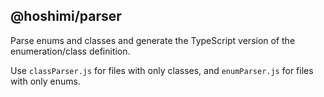 ## @hoshimi/parser

Parse enums and classes and generate the TypeScript version of the enumeration/class definition.

Use `classParser.js` for files with only classes, and `enumParser.js` for files with only enums.
